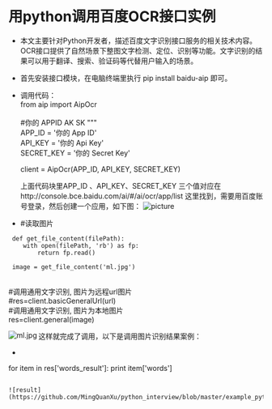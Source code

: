 # 用python调用百度OCR接口实例

* 本文主要针对Python开发者，描述百度文字识别接口服务的相关技术内容。
  OCR接口提供了自然场景下整图文字检测、定位、识别等功能。文字识别的结果可以用于翻译、搜索、验证码等代替用户输入的场景。
  
* 首先安装接口模块，在电脑终端里执行 pip install baidu-aip 即可。

* 调用代码：
  <br/>from aip import AipOcr  
  <br/>#你的 APPID AK SK """
  <br/>APP_ID = '你的 App ID'
  <br/>API_KEY = '你的 Api Key'
  <br/>SECRET_KEY = '你的 Secret Key'

  client = AipOcr(APP_ID, API_KEY, SECRET_KEY)

  上面代码块里APP_ID 、API_KEY、SECRET_KEY 三个值对应在http://console.bce.baidu.com/ai/#/ai/ocr/app/list 这里找到，需要用百度账号登录，然后创建一个应用，如下图：
  ![picture](https://github.com/MingQuanXu/python_interview/blob/master/example_python/ocr.jpg)

* #读取图片 </br>
```
 def get_file_content(filePath):
    with open(filePath, 'rb') as fp:
        return fp.read()

 image = get_file_content('ml.jpg')
```
  <br/>#调用通用文字识别, 图片为远程url图片
  <br/>#res=client.basicGeneralUrl(url)
  <br/>#调用通用文字识别, 图片为本地图片 
  <br/>res=client.general(image)
  
  这样就完成了调用，以下是调用图片识别结果案例：
  <img src="https://github.com/MingQuanXu/python_interview/blob/master/example_python/ml.jpg" alt="ml.jpg" align=left />
* ```
for item in res['words_result']:
    print item['words']
```

![result](https://github.com/MingQuanXu/python_interview/blob/master/example_python/result.jpg)